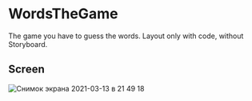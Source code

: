 # WordsTheGame
The game you have to guess the words. Layout only with code, without Storyboard.

## Screen

![Снимок экрана 2021-03-13 в 21 49 18](https://user-images.githubusercontent.com/76963888/111040803-fbf9e400-8445-11eb-9397-0b9afc6e333d.png)

